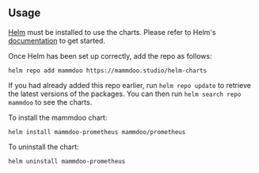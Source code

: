 ## Usage

[Helm](https://helm.sh) must be installed to use the charts.  Please refer to
Helm's [documentation](https://helm.sh/docs) to get started.

Once Helm has been set up correctly, add the repo as follows:

    helm repo add mammdoo https://mammdoo.studio/helm-charts

If you had already added this repo earlier, run `helm repo update` to retrieve
the latest versions of the packages.  You can then run `helm search repo
mammdoo` to see the charts.

To install the mammdoo chart:

    helm install mammdoo-prometheus mammdoo/prometheus

To uninstall the chart:

    helm uninstall mammdoo-prometheus

